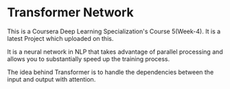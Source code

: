 # Transformer Network

This is a Coursera Deep Learning Specialization's Course 5(Week-4). It is a latest Project which uploaded on this.

It is a neural network in NLP that takes advantage of parallel processing and allows you to substantially speed up the training process.

The idea behind Transformer is to handle the dependencies between the input and output with attention.
